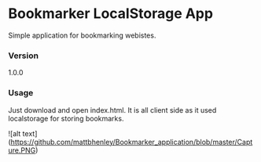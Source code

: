 # Bookmarker LocalStorage App

Simple application for bookmarking webistes. 

### Version
1.0.0

### Usage

Just download and open index.html. It is all client side as it used localstorage for storing bookmarks. 


![alt text] (https://github.com/mattbhenley/Bookmarker_application/blob/master/Capture.PNG)
